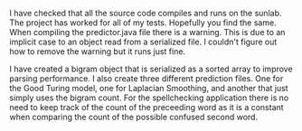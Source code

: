 I have checked that all the source code compiles and runs on the sunlab. The project has worked for all of my tests. Hopefully 
you find the same. When compiling the predictor.java file there is a warning. This is due to an implicit case to an object read
from a serialized file. I couldn't figure out how to remove the warning but it runs just fine. 

I have created a bigram object that is serialized as a sorted array to improve parsing performance. I also create three different 
prediction files. One for the Good Turing model, one for Laplacian Smoothing, and another that just simply uses the bigram count. For the spellchecking application there is no need to keep track of the count of the preceeding word as it is a constant when comparing the count of the possible confused second word. 